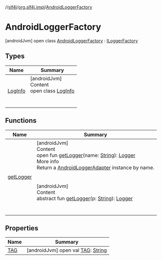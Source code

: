 //[slf4j](../../../index.md)/[org.slf4j.impl](../index.md)/[AndroidLoggerFactory](index.md)



# AndroidLoggerFactory  
 [androidJvm] open class [AndroidLoggerFactory](index.md) : [ILoggerFactory](../../../../logging_from_slf4j/org.slf4j/-i-logger-factory/index.md)   


## Types  
  
|  Name |  Summary | 
|---|---|
| <a name="org.slf4j.impl/AndroidLoggerFactory.LogInfo///PointingToDeclaration/"></a>[LogInfo](-log-info/index.md)| <a name="org.slf4j.impl/AndroidLoggerFactory.LogInfo///PointingToDeclaration/"></a>[androidJvm]  <br>Content  <br>open class [LogInfo](-log-info/index.md)  <br><br><br>|


## Functions  
  
|  Name |  Summary | 
|---|---|
| <a name="org.slf4j.impl/AndroidLoggerFactory/getLogger/#java.lang.String/PointingToDeclaration/"></a>[getLogger](get-logger.md)| <a name="org.slf4j.impl/AndroidLoggerFactory/getLogger/#java.lang.String/PointingToDeclaration/"></a>[androidJvm]  <br>Content  <br>open fun [getLogger](get-logger.md)(name: [String](https://developer.android.com/reference/kotlin/java/lang/String.html)): [Logger](../../../../logging_from_slf4j/org.slf4j/-logger/index.md)  <br>More info  <br>Return a [AndroidLoggerAdapter](../../../../slf4j/org.slf4j.impl/-android-logger-adapter/index.md) instance by name.  <br><br><br>[androidJvm]  <br>Content  <br>abstract fun [getLogger](index.md#-1445776966%2FFunctions%2F-626733365)(p: [String](https://developer.android.com/reference/kotlin/java/lang/String.html)): [Logger](../../../../logging_from_slf4j/org.slf4j/-logger/index.md)  <br><br><br>|


## Properties  
  
|  Name |  Summary | 
|---|---|
| <a name="org.slf4j.impl/AndroidLoggerFactory/TAG/#/PointingToDeclaration/"></a>[TAG](-t-a-g.md)| <a name="org.slf4j.impl/AndroidLoggerFactory/TAG/#/PointingToDeclaration/"></a> [androidJvm] open val [TAG](-t-a-g.md): [String](https://developer.android.com/reference/kotlin/java/lang/String.html)   <br>|

